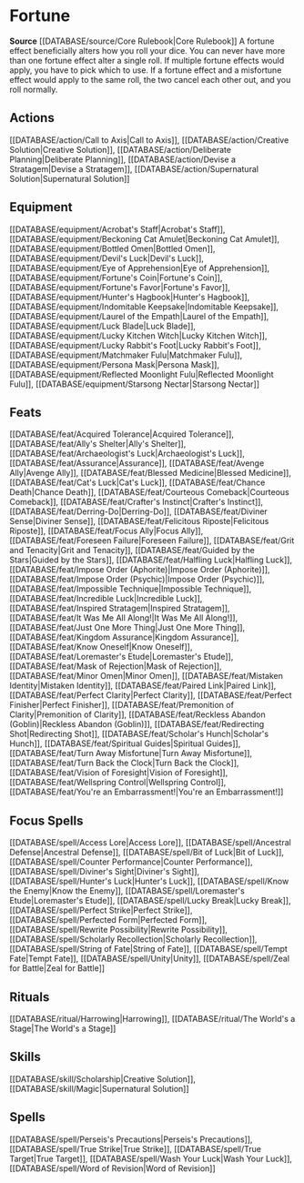 ﻿---
id: '76'
name: Fortune
rarity: Common
rus_type_level: null
source: '[[DATABASE/source/Core Rulebook|Core Rulebook]]'
trait:
- Fortune
type: Trait

---
# Fortune

**Source** [[DATABASE/source/Core Rulebook|Core Rulebook]] 
A fortune effect beneficially alters how you roll your dice. You can never have more than one fortune effect alter a single roll. If multiple fortune effects would apply, you have to pick which to use. If a fortune effect and a misfortune effect would apply to the same roll, the two cancel each other out, and you roll normally.

## Actions

[[DATABASE/action/Call to Axis|Call to Axis]], [[DATABASE/action/Creative Solution|Creative Solution]], [[DATABASE/action/Deliberate Planning|Deliberate Planning]], [[DATABASE/action/Devise a Stratagem|Devise a Stratagem]], [[DATABASE/action/Supernatural Solution|Supernatural Solution]]

## Equipment

[[DATABASE/equipment/Acrobat's Staff|Acrobat's Staff]], [[DATABASE/equipment/Beckoning Cat Amulet|Beckoning Cat Amulet]], [[DATABASE/equipment/Bottled Omen|Bottled Omen]], [[DATABASE/equipment/Devil's Luck|Devil's Luck]], [[DATABASE/equipment/Eye of Apprehension|Eye of Apprehension]], [[DATABASE/equipment/Fortune's Coin|Fortune's Coin]], [[DATABASE/equipment/Fortune's Favor|Fortune's Favor]], [[DATABASE/equipment/Hunter's Hagbook|Hunter's Hagbook]], [[DATABASE/equipment/Indomitable Keepsake|Indomitable Keepsake]], [[DATABASE/equipment/Laurel of the Empath|Laurel of the Empath]], [[DATABASE/equipment/Luck Blade|Luck Blade]], [[DATABASE/equipment/Lucky Kitchen Witch|Lucky Kitchen Witch]], [[DATABASE/equipment/Lucky Rabbit's Foot|Lucky Rabbit's Foot]], [[DATABASE/equipment/Matchmaker Fulu|Matchmaker Fulu]], [[DATABASE/equipment/Persona Mask|Persona Mask]], [[DATABASE/equipment/Reflected Moonlight Fulu|Reflected Moonlight Fulu]], [[DATABASE/equipment/Starsong Nectar|Starsong Nectar]]

## Feats

[[DATABASE/feat/Acquired Tolerance|Acquired Tolerance]], [[DATABASE/feat/Ally's Shelter|Ally's Shelter]], [[DATABASE/feat/Archaeologist's Luck|Archaeologist's Luck]], [[DATABASE/feat/Assurance|Assurance]], [[DATABASE/feat/Avenge Ally|Avenge Ally]], [[DATABASE/feat/Blessed Medicine|Blessed Medicine]], [[DATABASE/feat/Cat's Luck|Cat's Luck]], [[DATABASE/feat/Chance Death|Chance Death]], [[DATABASE/feat/Courteous Comeback|Courteous Comeback]], [[DATABASE/feat/Crafter's Instinct|Crafter's Instinct]], [[DATABASE/feat/Derring-Do|Derring-Do]], [[DATABASE/feat/Diviner Sense|Diviner Sense]], [[DATABASE/feat/Felicitous Riposte|Felicitous Riposte]], [[DATABASE/feat/Focus Ally|Focus Ally]], [[DATABASE/feat/Foreseen Failure|Foreseen Failure]], [[DATABASE/feat/Grit and Tenacity|Grit and Tenacity]], [[DATABASE/feat/Guided by the Stars|Guided by the Stars]], [[DATABASE/feat/Halfling Luck|Halfling Luck]], [[DATABASE/feat/Impose Order (Aphorite)|Impose Order (Aphorite)]], [[DATABASE/feat/Impose Order (Psychic)|Impose Order (Psychic)]], [[DATABASE/feat/Impossible Technique|Impossible Technique]], [[DATABASE/feat/Incredible Luck|Incredible Luck]], [[DATABASE/feat/Inspired Stratagem|Inspired Stratagem]], [[DATABASE/feat/It Was Me All Along!|It Was Me All Along!]], [[DATABASE/feat/Just One More Thing|Just One More Thing]], [[DATABASE/feat/Kingdom Assurance|Kingdom Assurance]], [[DATABASE/feat/Know Oneself|Know Oneself]], [[DATABASE/feat/Loremaster's Etude|Loremaster's Etude]], [[DATABASE/feat/Mask of Rejection|Mask of Rejection]], [[DATABASE/feat/Minor Omen|Minor Omen]], [[DATABASE/feat/Mistaken Identity|Mistaken Identity]], [[DATABASE/feat/Paired Link|Paired Link]], [[DATABASE/feat/Perfect Clarity|Perfect Clarity]], [[DATABASE/feat/Perfect Finisher|Perfect Finisher]], [[DATABASE/feat/Premonition of Clarity|Premonition of Clarity]], [[DATABASE/feat/Reckless Abandon (Goblin)|Reckless Abandon (Goblin)]], [[DATABASE/feat/Redirecting Shot|Redirecting Shot]], [[DATABASE/feat/Scholar's Hunch|Scholar's Hunch]], [[DATABASE/feat/Spiritual Guides|Spiritual Guides]], [[DATABASE/feat/Turn Away Misfortune|Turn Away Misfortune]], [[DATABASE/feat/Turn Back the Clock|Turn Back the Clock]], [[DATABASE/feat/Vision of Foresight|Vision of Foresight]], [[DATABASE/feat/Wellspring Control|Wellspring Control]], [[DATABASE/feat/You're an Embarrassment!|You're an Embarrassment!]]

## Focus Spells

[[DATABASE/spell/Access Lore|Access Lore]], [[DATABASE/spell/Ancestral Defense|Ancestral Defense]], [[DATABASE/spell/Bit of Luck|Bit of Luck]], [[DATABASE/spell/Counter Performance|Counter Performance]], [[DATABASE/spell/Diviner's Sight|Diviner's Sight]], [[DATABASE/spell/Hunter's Luck|Hunter's Luck]], [[DATABASE/spell/Know the Enemy|Know the Enemy]], [[DATABASE/spell/Loremaster's Etude|Loremaster's Etude]], [[DATABASE/spell/Lucky Break|Lucky Break]], [[DATABASE/spell/Perfect Strike|Perfect Strike]], [[DATABASE/spell/Perfected Form|Perfected Form]], [[DATABASE/spell/Rewrite Possibility|Rewrite Possibility]], [[DATABASE/spell/Scholarly Recollection|Scholarly Recollection]], [[DATABASE/spell/String of Fate|String of Fate]], [[DATABASE/spell/Tempt Fate|Tempt Fate]], [[DATABASE/spell/Unity|Unity]], [[DATABASE/spell/Zeal for Battle|Zeal for Battle]]

## Rituals

[[DATABASE/ritual/Harrowing|Harrowing]], [[DATABASE/ritual/The World's a Stage|The World's a Stage]]

## Skills

[[DATABASE/skill/Scholarship|Creative Solution]], [[DATABASE/skill/Magic|Supernatural Solution]]

## Spells

[[DATABASE/spell/Perseis's Precautions|Perseis's Precautions]], [[DATABASE/spell/True Strike|True Strike]], [[DATABASE/spell/True Target|True Target]], [[DATABASE/spell/Wash Your Luck|Wash Your Luck]], [[DATABASE/spell/Word of Revision|Word of Revision]]